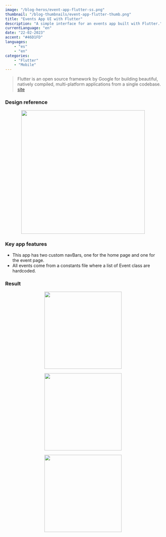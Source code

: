 ```yaml
---
image: "/blog-heros/event-app-flutter-ss.png"
thumbnail: "/blog-thumbnails/event-app-flutter-thumb.png"
title: "Events App UI with Flutter"
description: "A simple interface for an events app built with Flutter."
currentLanguage: "en"
date: "22-02-2023"
accent: "#46D1FD"
languages: 
    - "es"
    - "en"
categories:
    - "Flutter"
    - "Mobile"
---
```

> Flutter is an open source framework by Google for building beautiful, natively compiled, multi-platform applications from a single codebase. [site](https://flutter.dev/)

### Design reference
<p align="center">
<img width="400" src="/blog-resources/flutter-events-reference.png">
</p>

### Key app features
- This app has two custom navBars, one for the home page and one for the event page.
- All events come from a constants file where a list of Event class are hardcoded.

### Result

<div class="img-carousel-blog">
<p align="center"><img src="/blog-resources/flutter-event-demo.gif" width="250"></p>
<p align="center"><img src="/blog-resources/event-app-homeScreen.png" width="250"></p>
<p align="center"><img src="/blog-resources/event-app-eventscreen.png" width="250"></p>
</div>

